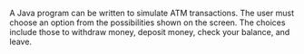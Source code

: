 A Java program can be written to simulate ATM transactions. The user must choose an option from the possibilities shown on the screen. The choices include those to withdraw money, deposit money, check your balance, and leave.
